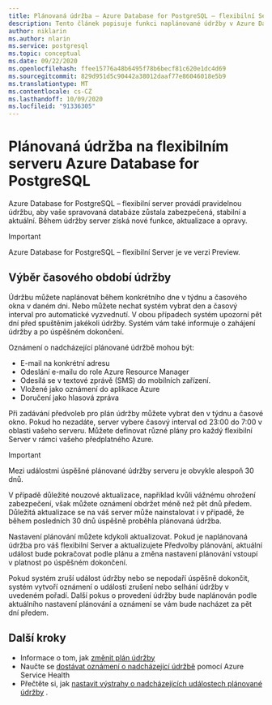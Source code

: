 ```yaml
---
title: Plánovaná údržba – Azure Database for PostgreSQL – flexibilní Server
description: Tento článek popisuje funkci naplánované údržby v Azure Database for PostgreSQL-flexibilním serveru.
author: niklarin
ms.author: nlarin
ms.service: postgresql
ms.topic: conceptual
ms.date: 09/22/2020
ms.openlocfilehash: ffee15776a48b6495f78b6becf81c620e1dc4d69
ms.sourcegitcommit: 829d951d5c90442a38012daaf77e86046018e5b9
ms.translationtype: MT
ms.contentlocale: cs-CZ
ms.lasthandoff: 10/09/2020
ms.locfileid: "91336305"
---
```

# <a name="scheduled-maintenance-in-azure-database-for-postgresql--flexible-server"></a>Plánovaná údržba na flexibilním serveru Azure Database for PostgreSQL
 
Azure Database for PostgreSQL – flexibilní server provádí pravidelnou údržbu, aby vaše spravovaná databáze zůstala zabezpečená, stabilní a aktuální. Během údržby server získá nové funkce, aktualizace a opravy.
 
> [!IMPORTANT]
> Azure Database for PostgreSQL – flexibilní Server je ve verzi Preview.
 
## <a name="selecting-a-maintenance-window"></a>Výběr časového období údržby
 
Údržbu můžete naplánovat během konkrétního dne v týdnu a časového okna v daném dni. Nebo můžete nechat systém vybrat den a časový interval pro automatické vyzvednutí. V obou případech systém upozorní pět dní před spuštěním jakékoli údržby. Systém vám také informuje o zahájení údržby a po úspěšném dokončení.
 
Oznámení o nadcházející plánované údržbě mohou být:
 
* E-mail na konkrétní adresu
* Odeslání e-mailu do role Azure Resource Manager
* Odesílá se v textové zprávě (SMS) do mobilních zařízení.
* Vložené jako oznámení do aplikace Azure
* Doručení jako hlasová zpráva
 
Při zadávání předvoleb pro plán údržby můžete vybrat den v týdnu a časové okno. Pokud ho nezadáte, server vybere časový interval od 23:00 do 7:00 v oblasti vašeho serveru. Můžete definovat různé plány pro každý flexibilní Server v rámci vašeho předplatného Azure. 
 
> [!IMPORTANT]
> Mezi událostmi úspěšné plánované údržby serveru je obvykle alespoň 30 dnů.
>
> V případě důležité nouzové aktualizace, například kvůli vážnému ohrožení zabezpečení, však můžete oznámení obdržet méně než pět dnů předem. Důležitá aktualizace se na váš server může nainstalovat i v případě, že během posledních 30 dnů úspěšně proběhla plánovaná údržba.

Nastavení plánování můžete kdykoli aktualizovat. Pokud je naplánovaná údržba pro váš flexibilní Server a aktualizujete Předvolby plánování, aktuální událost bude pokračovat podle plánu a změna nastavení plánování vstoupí v platnost po úspěšném dokončení. 

Pokud systém zruší událost údržby nebo se nepodaří úspěšně dokončit, systém vytvoří oznámení o události zrušení nebo selhání údržby v uvedeném pořadí. Další pokus o provedení údržby bude naplánován podle aktuálního nastavení plánování a oznámení se vám bude nacházet za pět dní předem.
 
## <a name="next-steps"></a>Další kroky
 
* Informace o tom, jak [změnit plán údržby](how-to-maintenance-portal.md)
* Naučte se [dostávat oznámení o nadcházející údržbě](../../service-health/service-notifications.md) pomocí Azure Service Health
* Přečtěte si, jak [nastavit výstrahy o nadcházejících událostech plánované údržby](../../service-health/resource-health-alert-monitor-guide.md) .
